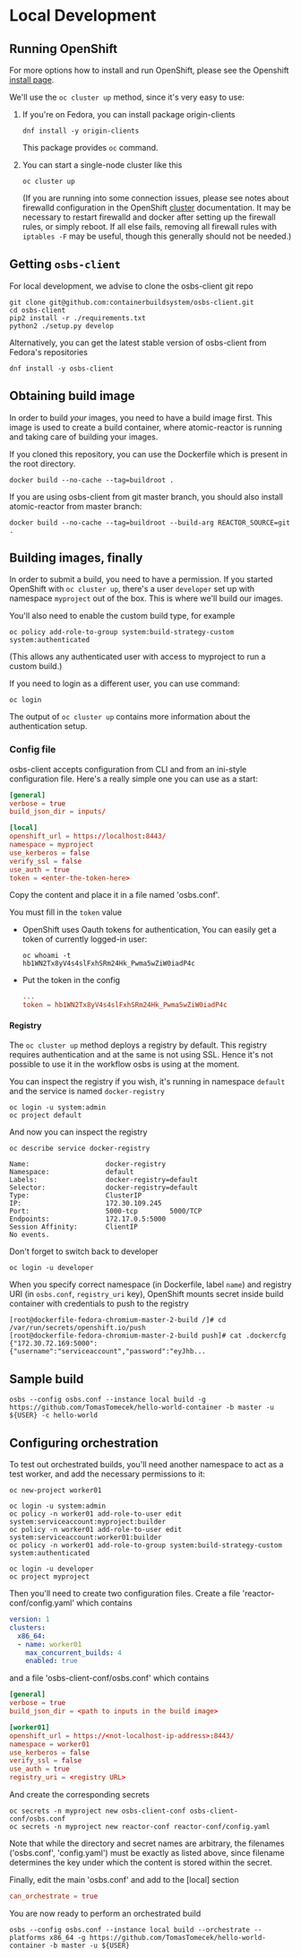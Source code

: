 # Local Development

## Running OpenShift

For more options how to install and run OpenShift, please see the Openshift
[install page][].

We'll use the `oc cluster up` method, since it's very easy to use:

1. If you're on Fedora, you can install package origin-clients

    ```shell
    dnf install -y origin-clients
    ```

    This package provides `oc` command.

1. You can start a single-node cluster like this

    ```shell
    oc cluster up
    ```

    (If you are running into some connection issues, please see notes about
    firewalld configuration in the OpenShift [cluster][] documentation. It may
    be necessary to restart firewalld and docker after setting up the firewall
    rules, or simply reboot. If all else fails, removing all firewall rules with
    `iptables -F` may be useful, though this generally should not be needed.)

## Getting `osbs-client`

For local development, we advise to clone the osbs-client git repo

```shell
git clone git@github.com:containerbuildsystem/osbs-client.git
cd osbs-client
pip2 install -r ./requirements.txt
python2 ./setup.py develop
```

Alternatively, you can get the latest stable version of osbs-client from
Fedora's repositories

```shell
dnf install -y osbs-client
```

## Obtaining build image

In order to build *your* images, you need to have a build image first.
This image is used to create a build container, where atomic-reactor is
running and taking care of building your images.

If you cloned this repository, you can use the Dockerfile which is present in
the root directory.

```shell
docker build --no-cache --tag=buildroot .
```

If you are using osbs-client from git master branch, you should also install
atomic-reactor from master branch:

```shell
docker build --no-cache --tag=buildroot --build-arg REACTOR_SOURCE=git .
```

## Building images, finally

In order to submit a build, you need to have a permission. If you started
OpenShift with `oc cluster up`, there's a user `developer` set up with
namespace `myproject` out of the box. This is where we'll build our images.

You'll also need to enable the custom build type, for example

```shell
oc policy add-role-to-group system:build-strategy-custom system:authenticated
```

(This allows any authenticated user with access to myproject to run a custom
build.)

If you need to login as a different user, you can use command:

```shell
oc login
```

The output of `oc cluster up` contains more information about the authentication
setup.

### Config file

osbs-client accepts configuration from CLI and from an ini-style
configuration file. Here's a really simple one you can use as a start:

```conf
[general]
verbose = true
build_json_dir = inputs/

[local]
openshift_url = https://localhost:8443/
namespace = myproject
use_kerberos = false
verify_ssl = false
use_auth = true
token = <enter-the-token-here>
```

Copy the content and place it in a file named 'osbs.conf'.

You must fill in the `token` value

- OpenShift uses Oauth tokens for authentication, You can easily get a token of
  currently logged-in user:

  ```shell
  oc whoami -t
  hb1WN2Tx8yV4s4slFxhSRm24Hk_Pwma5wZiW0iadP4c
  ```

- Put the token in the config

  ```conf
  ...
  token = hb1WN2Tx8yV4s4slFxhSRm24Hk_Pwma5wZiW0iadP4c
  ```

#### Registry

The `oc cluster up` method deploys a registry by default. This registry requires
authentication and at the same is not using SSL. Hence it's not possible to use
it in the workflow osbs is using at the moment.

You can inspect the registry if you wish, it's running in namespace `default`
and the service is named `docker-registry`

```shell
oc login -u system:admin
oc project default
```

And now you can inspect the registry

```shell
oc describe service docker-registry

Name:                   docker-registry
Namespace:              default
Labels:                 docker-registry=default
Selector:               docker-registry=default
Type:                   ClusterIP
IP:                     172.30.109.245
Port:                   5000-tcp        5000/TCP
Endpoints:              172.17.0.5:5000
Session Affinity:       ClientIP
No events.
```

Don't forget to switch back to developer

```shell
oc login -u developer
```

When you specify correct namespace (in Dockerfile, label `name`) and registry
URI (in `osbs.conf`, `registry_uri` key), OpenShift mounts secret inside build
container with credentials to push to the registry

```shell
[root@dockerfile-fedora-chromium-master-2-build /]# cd /var/run/secrets/openshift.io/push
[root@dockerfile-fedora-chromium-master-2-build push]# cat .dockercfg
{"172.30.72.169:5000":{"username":"serviceaccount","password":"eyJhb...
```

## Sample build

```shell
osbs --config osbs.conf --instance local build -g https://github.com/TomasTomecek/hello-world-container -b master -u ${USER} -c hello-world
```

## Configuring orchestration

To test out orchestrated builds, you'll need another namespace to act as a test
worker, and add the necessary permissions to it:

```shell
oc new-project worker01

oc login -u system:admin
oc policy -n worker01 add-role-to-user edit system:serviceaccount:myproject:builder
oc policy -n worker01 add-role-to-user edit system:serviceaccount:worker01:builder
oc policy -n worker01 add-role-to-group system:build-strategy-custom system:authenticated

oc login -u developer
oc project myproject
```

Then you'll need to create two configuration files. Create a file
'reactor-conf/config.yaml' which contains

```yaml
version: 1
clusters:
  x86_64:
  - name: worker01
    max_concurrent_builds: 4
    enabled: true
```

and a file 'osbs-client-conf/osbs.conf' which contains

```conf
[general]
verbose = true
build_json_dir = <path to inputs in the build image>

[worker01]
openshift_url = https://<not-localhost-ip-address>:8443/
namespace = worker01
use_kerberos = false
verify_ssl = false
use_auth = true
registry_uri = <registry URL>
```

And create the corresponding secrets

```shell
oc secrets -n myproject new osbs-client-conf osbs-client-conf/osbs.conf
oc secrets -n myproject new reactor-conf reactor-conf/config.yaml
```

Note that while the directory and secret names are arbitrary, the filenames
('osbs.conf', 'config.yaml') must be exactly as listed above, since filename
determines the key under which the content is stored within the secret.

Finally, edit the main 'osbs.conf' and add to the [local] section

```conf
can_orchestrate = true
```

You are now ready to perform an orchestrated build

```shell
osbs --config osbs.conf --instance local build --orchestrate --platforms x86_64 -g https://github.com/TomasTomecek/hello-world-container -b master -u ${USER}
```

[install page]: https://install.openshift.com
[cluster]: https://github.com/openshift/origin/blob/master/docs/cluster_up_down.md